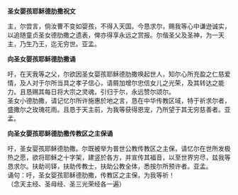 **圣女婴孩耶稣德肋撒祝文**

主，尔尝言，倘汝曹不变如婴孩，不得入天国。今恳求尔，赐我等心中谦逊诚实，以追随童贞圣女德肋撒之遗表，俾亦得享永远之赏报。尔偕圣父及圣神，为一天主，乃生乃王，迄无穷世。亚孟。

**向圣女婴孩耶稣德肋撒诵**

吁，在天我等之父，尔欲因圣女婴孩耶稣德肋撒唤起世人，知尔心所充盈之仁慈爱情，及人对于尔所当具之孝子信心，请屑加增尔忠信女儿之光荣，及其转达之能力。且恳赐其每日将大宗之灵魂，引归于尔，永远赞尔颂尔。  
圣女小德肋撒，请记忆尔所许施惠於地之言，恳在中华传教区域，特于祈求尔者，盛撒尔之玫瑰花雨。且恳于天主前，为我等获得恩宠，乃所望于其无穷慈善者。亚孟。

**向圣女婴孩耶稣德肋撒传教区之主保诵**

吁，圣女婴孩耶稣德肋撒。尔既被举为普世公教传教区之主保，请忆尔在世所发极热之愿，欲将耶稣之十字架，建竖於各方，并宣传其福音，以至世界穷尽，兹我等恳求尔。扶助司铎，扶助传教士，扶助公教全体，悉按尔所预许者。亚孟。  
诵句：吁，圣女婴孩耶稣德肋撒，传教区之主保，为我等祈！  
（念天主经、圣母经、圣三光荣经各一遍）